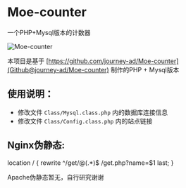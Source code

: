 # Moe-counter
一个PHP+Mysql版本的计数器

![Moe-counter](https://moecount.awa.tips/get/@Moe-counter.github)

本项目是基于 [https://github.com/journey-ad/Moe-counter](Github@journey-ad/Moe-counter) 制作的PHP + Mysql版本

## 使用说明：
- 修改文件 ```Class/Mysql.class.php``` 内的数据库连接信息
- 修改文件 ```Class/Config.class.php``` 内的站点链接

## Nginx伪静态:
location / { rewrite ^/get/@(.*)$ /get.php?name=$1 last; }  

Apache伪静态暂无，自行研究谢谢
